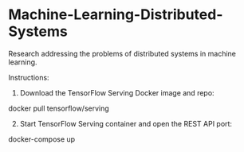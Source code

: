 # Machine-Learning-Distributed-Systems

Research addressing the problems of distributed systems in machine learning.

Instructions:
1. Download the TensorFlow Serving Docker image and repo:

docker pull tensorflow/serving

2. Start TensorFlow Serving container and open the REST API port:

docker-compose up

